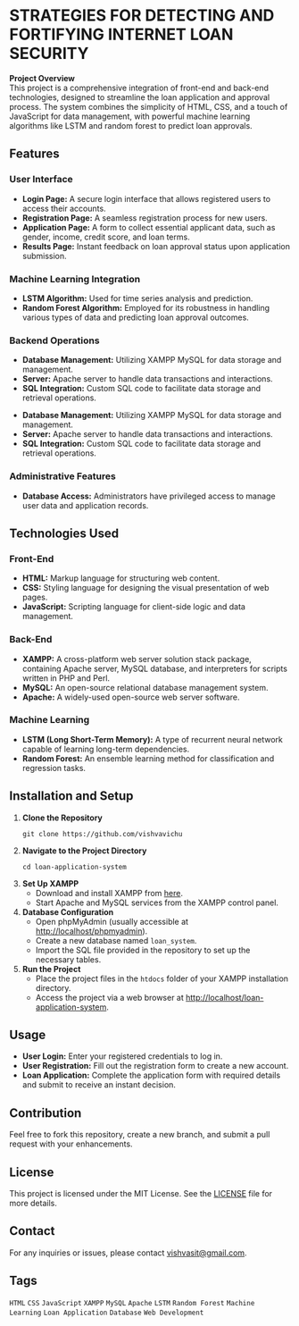 # STRATEGIES FOR DETECTING AND FORTIFYING INTERNET LOAN SECURITY
<b>Project Overview</b><br>
This project is a comprehensive integration of front-end and back-end technologies, designed to streamline the loan application and approval process. The system combines the simplicity of HTML, CSS, and a touch of JavaScript for data management, with powerful machine learning algorithms like LSTM and random forest to predict loan approvals.<br>
<h2>Features</h2>
<h3>User Interface</h3>
    <ul>
        <li><strong>Login Page:</strong> A secure login interface that allows registered users to access their accounts.</li>
        <li><strong>Registration Page:</strong> A seamless registration process for new users.</li>
        <li><strong>Application Page:</strong> A form to collect essential applicant data, such as gender, income, credit score, and loan terms.</li>
        <li><strong>Results Page:</strong> Instant feedback on loan approval status upon application submission.</li>
    </ul>
    <h3>Machine Learning Integration</h3>
    <ul>
        <li><strong>LSTM Algorithm:</strong> Used for time series analysis and prediction.</li>
        <li><strong>Random Forest Algorithm:</strong> Employed for its robustness in handling various types of data and predicting loan approval outcomes.</li>
    </ul>
<h3>Backend Operations</h3>
    <ul>
        <li><strong>Database Management:</strong> Utilizing XAMPP MySQL for data storage and management.</li>
        <li><strong>Server:</strong> Apache server to handle data transactions and interactions.</li>
        <li><strong>SQL Integration:</strong> Custom SQL code to facilitate data storage and retrieval operations.</li>
    </ul>
<ul>
        <li><strong>Database Management:</strong> Utilizing XAMPP MySQL for data storage and management.</li>
        <li><strong>Server:</strong> Apache server to handle data transactions and interactions.</li>
        <li><strong>SQL Integration:</strong> Custom SQL code to facilitate data storage and retrieval operations.</li>
    </ul>
     <h3>Administrative Features</h3>
    <ul>
        <li><strong>Database Access:</strong> Administrators have privileged access to manage user data and application records.</li>
    </ul>
    <h2>Technologies Used</h2>
    <h3>Front-End</h3>
    <ul>
        <li><strong>HTML:</strong> Markup language for structuring web content.</li>
        <li><strong>CSS:</strong> Styling language for designing the visual presentation of web pages.</li>
        <li><strong>JavaScript:</strong> Scripting language for client-side logic and data management.</li>
    </ul>
<h3>Back-End</h3>
    <ul>
        <li><strong>XAMPP:</strong> A cross-platform web server solution stack package, containing Apache server, MySQL database, and interpreters for scripts written in PHP and Perl.</li>
        <li><strong>MySQL:</strong> An open-source relational database management system.</li>
        <li><strong>Apache:</strong> A widely-used open-source web server software.</li>
    </ul>
<h3>Machine Learning</h3>
    <ul>
        <li><strong>LSTM (Long Short-Term Memory):</strong> A type of recurrent neural network capable of learning long-term dependencies.</li>
        <li><strong>Random Forest:</strong> An ensemble learning method for classification and regression tasks.</li>
    </ul><h2>Installation and Setup</h2>
    <ol>
        <li><strong>Clone the Repository</strong>
            <pre><code>git clone https://github.com/vishvavichu</code></pre>
        </li>
        <li><strong>Navigate to the Project Directory</strong>
            <pre><code>cd loan-application-system</code></pre>
        </li>
        <li><strong>Set Up XAMPP</strong>
            <ul>
                <li>Download and install XAMPP from <a href="https://www.apachefriends.org/index.html" target="_blank">here</a>.</li>
                <li>Start Apache and MySQL services from the XAMPP control panel.</li>
            </ul>
        </li>
        <li><strong>Database Configuration</strong>
            <ul>
                <li>Open phpMyAdmin (usually accessible at <a href="http://localhost/phpmyadmin" target="_blank">http://localhost/phpmyadmin</a>).</li>
                <li>Create a new database named <code>loan_system</code>.</li>
                <li>Import the SQL file provided in the repository to set up the necessary tables.</li>
            </ul>
        </li>
        <li><strong>Run the Project</strong>
            <ul>
                <li>Place the project files in the <code>htdocs</code> folder of your XAMPP installation directory.</li>
                <li>Access the project via a web browser at <a href="http://localhost/loan-application-system" target="_blank">http://localhost/loan-application-system</a>.</li>
            </ul>
        </li>
    </ol>
    <h2>Usage</h2>
    <ul>
        <li><strong>User Login:</strong> Enter your registered credentials to log in.</li>
        <li><strong>User Registration:</strong> Fill out the registration form to create a new account.</li>
        <li><strong>Loan Application:</strong> Complete the application form with required details and submit to receive an instant decision.</li>
    </ul>
    <h2>Contribution</h2>
    <p>Feel free to fork this repository, create a new branch, and submit a pull request with your enhancements.</p>
    <h2>License</h2>
    <p>This project is licensed under the MIT License. See the <a href="LICENSE">LICENSE</a> file for more details.</p>
    <h2>Contact</h2>
    <p>For any inquiries or issues, please contact <a href="mailto:vishvasit@gmail.com">vishvasit@gmail.com</a>.</p>
<h2>Tags</h2>
    <p>
        <code>HTML</code> <code>CSS</code> <code>JavaScript</code> <code>XAMPP</code> <code>MySQL</code> <code>Apache</code> <code>LSTM</code> <code>Random Forest</code> <code>Machine Learning</code> <code>Loan Application</code> <code>Database</code> <code>Web Development</code>
    </p>

    


   
    
